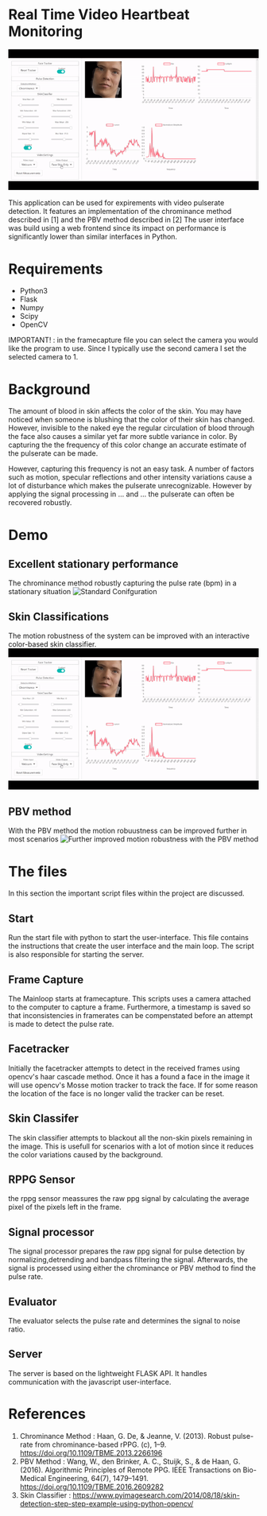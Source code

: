 

# Real Time Video Heartbeat Monitoring

![Improved motion robustness with an interactive color-based skin classifier](skinClassified.gif)

This application can be used for expirements with video pulserate detection. It features an implementation of the chrominance method described in [1] and the PBV method described in [2]
The user interface was build using a web frontend since its impact on performance is significantly lower than similar interfaces in Python.


# Requirements

* Python3
* Flask
* Numpy
* Scipy
* OpenCV

IMPORTANT! : in the framecapture file you can select the camera you would like the program to use. Since I typically use the second camera I set the selected camera to 1.

# Background

The amount of blood in skin affects the color of the skin. You may have noticed when someone is blushing that the color of their skin has changed. However, invisible to the naked eye the regular circulation of blood through the face also causes a similar yet far more subtle variance in color. By capturing the the frequency of this color change an accurate estimate of the pulserate can be made. 

However, capturing this frequency is not an easy task. A number of factors such as motion, specular reflections and other intensity variations cause a lot of disturbance which makes the pulserate unrecognizable. However by applying the signal processing in  ... and ... the pulserate can often be recovered robustly.

# Demo
## Excellent stationary performance
The chrominance method robustly capturing the pulse rate (bpm) in a stationary situation 
![Standard Conifguration](default.gif)

## Skin Classifications
The motion robustness of the system can be improved with an interactive color-based skin classifier.
![Improved motion robustness with an interactive color-based skin classifier](skinClassified.gif)

## PBV method
With the PBV method the motion robuustness can be improved further in most scenarios
![Further improved motion robustness with the PBV method](PBV.gif)


# The files

In this section the important script files within the project are discussed. 

## Start

Run the start file with python to start the user-interface. This file contains the instructions that create the user interface and the main loop. The script is also responsible for starting the server. 

## Frame Capture 

The Mainloop starts at framecapture. This scripts uses a camera attached to the computer to capture a frame. Furthermore, a timestamp is saved so that inconsistencies in framerates can be compenstated before an attempt is made to detect the pulse rate. 

## Facetracker

Initially the facetracker attempts to detect in the received frames using opencv's haar cascade method. Once it has a found a face in the image it will use opencv's Mosse motion tracker to track the face. If for some reason the location of the face is no longer valid the tracker can be reset.

## Skin Classifer

The skin classifier attempts to blackout all the non-skin pixels remaining in the image. This is usefull for scenarios with a lot of motion since it reduces the color variations caused by the background.  

## RPPG Sensor

the rppg sensor meassures the raw ppg signal by calculating the average pixel of the pixels left in the frame. 

## Signal processor

The signal processor prepares the raw ppg signal for pulse detection by normalizing,detrending and bandpass filtering the signal. Afterwards, the signal is processed using either the chrominance or PBV method to find the pulse rate. 

## Evaluator

The evaluator selects the pulse rate and determines the signal to noise ratio.

## Server

The server is based on the lightweight FLASK API. It handles communication with the javascript user-interface. 

# References

1. Chrominance Method : Haan, G. De, & Jeanne, V. (2013). Robust pulse-rate from chrominance-based rPPG. (c), 1–9. https://doi.org/10.1109/TBME.2013.2266196
2. PBV Method : Wang, W., den Brinker, A. C., Stuijk, S., & de Haan, G. (2016). Algorithmic Principles of Remote PPG. IEEE Transactions on Bio-Medical Engineering, 64(7), 1479–1491. https://doi.org/10.1109/TBME.2016.2609282
3. Skin Classifier : https://www.pyimagesearch.com/2014/08/18/skin-detection-step-step-example-using-python-opencv/






